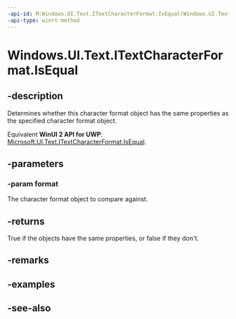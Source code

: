 ```yaml
---
-api-id: M:Windows.UI.Text.ITextCharacterFormat.IsEqual(Windows.UI.Text.ITextCharacterFormat)
-api-type: winrt method
---
```


<!-- Method syntax
public bool IsEqual(Windows.UI.Text.ITextCharacterFormat format)
-->

# Windows.UI.Text.ITextCharacterFormat.IsEqual

## -description
Determines whether this character format object has the same properties as the specified character format object.

Equivalent **WinUI 2 API for UWP**: [Microsoft.UI.Text.ITextCharacterFormat.IsEqual](/windows/winui/api/microsoft.ui.text.itextcharacterformat.isequal).

## -parameters
### -param format
The character format object to compare against.

## -returns
True if the objects have the same properties, or false if they don't.

## -remarks

## -examples

## -see-also
